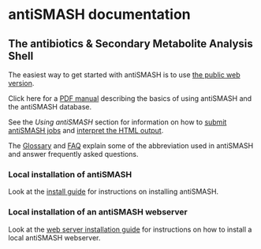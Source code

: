 # antiSMASH documentation
## The antibiotics & Secondary Metabolite Analysis Shell

The easiest way to get started with antiSMASH is to use [the public web
version](https://antismash.secondarymetabolites.org/).

Click here for a [PDF manual](PDFmanual/antiSMASH5manual.pdf) describing the basics of using antiSMASH and the antiSMASH database.

See the *Using antiSMASH* section for information on how to [submit antiSMASH jobs](website_submission.md)
and [interpret the HTML output](understanding_output.md).

The [Glossary](glossary.md) and [FAQ](faq.md) explain some of the abbreviation used in antiSMASH and answer frequently asked questions.


### Local installation of antiSMASH

Look at the [install guide](install.md) for instructions on installing antiSMASH.

### Local installation of an antiSMASH webserver

Look at the [web server installation guide](web_service.md) for instructions on how to install a local antiSMASH webserver.


